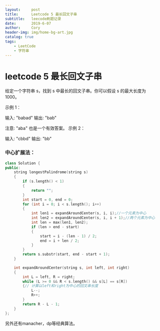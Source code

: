 ```yaml
---
layout:     post
title:      Leetcode 5 最长回文子串
subtitle:   leecode刷题记录
date:       2019-6-07
author:     Cory
header-img: img/home-bg-art.jpg
catalog: true
tags:
    - LeetCode
    - 字符串
---
```


# leetcode 5 最长回文子串

给定一个字符串 s，找到 s 中最长的回文子串。你可以假设 s 的最大长度为 1000。

示例 1：

输入: "babad"
输出: "bab"

注意: "aba" 也是一个有效答案。
示例 2：

输入: "cbbd"
输出: "bb"

###  中心扩展法：

```cpp
class Solution {
public:
    string longestPalindrome(string s) 
	{
		if (s.length() < 1)
		{
			return "";
		}
		int start = 0, end = 0;
		for (int i = 0; i < s.length(); i++)
		{
			int len1 = expandAroundCenter(s, i, i);//一个元素为中心
			int len2 = expandAroundCenter(s, i, i + 1);//两个元素为中心
			int len = max(len1, len2);
			if (len > end - start)
			{
				start = i - (len - 1) / 2;
				end = i + len / 2;
			}
		}
		return s.substr(start, end - start + 1);
	}

	int expandAroundCenter(string s, int left, int right)
	{
		int L = left, R = right;
		while (L >= 0 && R < s.length() && s[L] == s[R])
		{// 计算以left和right为中心的回文串长度
			L--;
			R++;
		}
		return R - L - 1;
	}
};

```

另外还有manacher，dp等经典算法。
